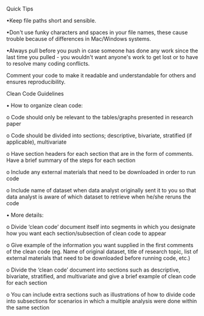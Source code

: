 Quick Tips

•Keep file paths short and sensible.

•Don't use funky characters and spaces in your file names, these cause trouble because of differences in Mac/Windows systems. 

•Always pull before you push in case someone has done any work since the last time you pulled - you wouldn't want anyone's work to get lost or to have to resolve many coding conflicts.

Comment your code to make it readable and understandable for others and ensures reproducibility.

Clean Code Guidelines

•	How to organize clean code:

o	Code should only be relevant to the tables/graphs presented in research paper

o	Code should be divided into sections; descriptive, bivariate, stratified (if applicable), multivariate

o	Have section headers for each section that are in the form of comments. Have a brief summary of the steps for each section

o	Include any external materials that need to be downloaded in order to run code 

o	Include name of dataset when data analyst originally sent it to you so that data analyst is aware of which dataset to retrieve when he/she reruns the code


•	More details:

o	 Divide ‘clean code’ document itself into segments in which you designate how you want each section/subsection of clean code to appear

o	Give example of the information you want supplied in the first comments of the clean code (eg. Name of original dataset, title of research topic, list of external materials that need to be downloaded before running code, etc.)

o	Divide the ‘clean code’ document into sections such as descriptive, bivariate, stratified, and  multivariate and give a brief example of clean code for each section

o	You can include extra sections such as illustrations of how to divide code into subsections for scenarios in which a multiple analysis were done within the same section 

